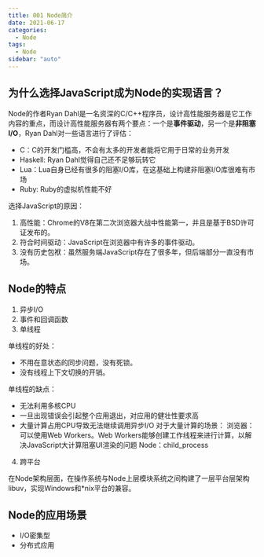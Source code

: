 ```yaml
---
title: 001 Node简介
date: 2021-06-17
categories:
  - Node
tags:
  - Node
sidebar: "auto"
---
```


## 为什么选择JavaScript成为Node的实现语言？
Node的作者Ryan Dahl是一名资深的C/C++程序员，设计高性能服务器是它工作内容的重点，而设计高性能服务器有两个要点：一个是**事件驱动**，另一个是**非阻塞I/O**，Ryan Dahl对一些语言进行了评估：
- C：C的开发门槛高，不会有太多的开发者能将它用于日常的业务开发
- Haskell: Ryan Dahl觉得自己还不足够玩转它
- Lua：Lua自身已经有很多的阻塞I/O库，在这基础上构建非阻塞I/O库很难有市场
- Ruby: Ruby的虚拟机性能不好

选择JavaScript的原因：
1. 高性能：Chrome的V8在第二次浏览器大战中性能第一，并且是基于BSD许可证发布的。
2. 符合时间驱动：JavaScript在浏览器中有许多的事件驱动。
3. 没有历史包袱：虽然服务端JavaScript存在了很多年，但后端部分一直没有市场。

## Node的特点
1. 异步I/O
2. 事件和回调函数
3. 单线程

单线程的好处：
- 不用在意状态的同步问题，没有死锁。
- 没有线程上下文切换的开销。

单线程的缺点：
- 无法利用多核CPU
- 一旦出现错误会引起整个应用退出，对应用的健壮性要求高
- 大量计算占用CPU导致无法继续调用异步I/O
对于大量计算的场景：
浏览器：可以使用Web Workers。Web Workers能够创建工作线程来进行计算，以解决JavaScript大计算阻塞UI渲染的问题
Node：child_process
4. 跨平台

在Node架构层面，在操作系统与Node上层模块系统之间构建了一层平台层架构libuv，实现Windows和*nix平台的兼容。

## Node的应用场景
- I/O密集型
- 分布式应用




